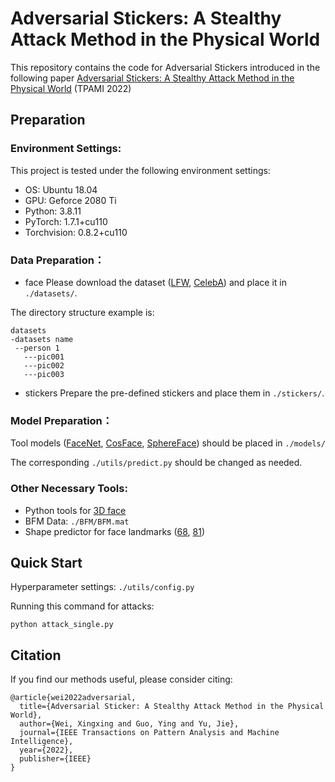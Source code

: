 # Adversarial Stickers: A Stealthy Attack Method in the Physical World
This repository contains the code for Adversarial Stickers introduced in the following paper
[Adversarial Stickers: A Stealthy Attack Method in the Physical World](https://ieeexplore.ieee.org/abstract/document/9779913) (TPAMI 2022)
## Preparation

### Environment Settings:

This project is tested under the following environment settings:
+ OS: Ubuntu 18.04
+ GPU: Geforce 2080 Ti
+ Python: 3.8.11
+ PyTorch: 1.7.1+cu110
+ Torchvision: 0.8.2+cu110

### Data Preparation：
+ face
Please download the dataset ([LFW](http://vis-www.cs.umass.edu/lfw/), [CelebA](http://mmlab.ie.cuhk.edu.hk/projects/CelebA.html)) and place it in ```./datasets/```.

The directory structure example is:
```
datasets
-datasets name
 --person 1
   ---pic001
   ---pic002
   ---pic003  
```
+ stickers
Prepare the pre-defined stickers and place them in ```./stickers/```.
### Model Preparation：
Tool models ([FaceNet](https://github.com/timesler/facenet-pytorch), [CosFace](https://github.com/deepinsight/insightface/tree/master/recognition), [SphereFace](https://github.com/clcarwin/sphereface\_pytorch)) should be placed in ```./models/```

The corresponding ```./utils/predict.py``` should be changed as needed.
### Other Necessary Tools:
+ Python tools for [3D face](https://github.com/YadiraF/face3d/tree/master/face3d)
+ BFM Data: ```./BFM/BFM.mat```
+ Shape predictor for face landmarks ([68](https://github.com/r4onlyrishabh/facial-detection/tree/master/dataset), [81](https://github.com/codeniko/shape_predictor_81_face_landmarks))

## Quick Start
Hyperparameter settings: ```./utils/config.py```

Running this command for attacks:
```
python attack_single.py
```
## Citation
If you find our methods useful, please consider citing:
```
@article{wei2022adversarial,
  title={Adversarial Sticker: A Stealthy Attack Method in the Physical World},
  author={Wei, Xingxing and Guo, Ying and Yu, Jie},
  journal={IEEE Transactions on Pattern Analysis and Machine Intelligence},
  year={2022},
  publisher={IEEE}
}
```

